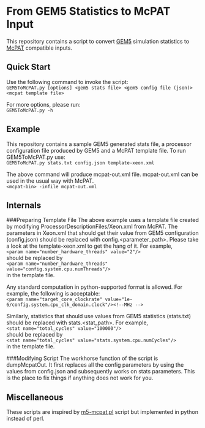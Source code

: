 From GEM5 Statistics to McPAT Input
=====

This repository contains a script to convert [GEM5][gem5] simulation statistics to [McPAT][mcpat] compatible inputs.

[gem5]: http://www.gem5.org/Main_Page
[mcpat]: http://www.hpl.hp.com/research/mcpat


Quick Start
----------

Use the following command to invoke the script:  
`GEM5ToMcPAT.py [options] <gem5 stats file> <gem5 config file (json)> <mcpat template file>`


For more options, please run:  
`GEM5ToMcPAT.py -h`

Example
----------
This repository contains a sample GEM5 generated stats file, a processor
configuration file produced by GEM5 and a McPAT template file. To run
GEM5ToMcPAT.py use:  
`GEM5ToMcPAT.py stats.txt config.json template-xeon.xml`

The above command will produce mcpat-out.xml file. mcpat-out.xml can be used in the usual
way with McPAT.  
`<mcpat-bin> -infile mcpat-out.xml`

Internals
----------
###Preparing Template File
The above example uses a template file created by modifying
ProcessorDescriptionFiles/Xeon.xml from McPAT. The parameters in Xeon.xml that
should get their value from GEM5 configuration (config.json) should be
replaced with config.<parameter_path>. Please take a look at the
template-xeon.xml to get the hang of it. For example,  
`<param name="number_hardware_threads" value="2"/>`  
should be replaced by  
`<param name="number_hardware_threads" value="config.system.cpu.numThreads"/>`  
in the template file.

Any standard computation in python-supported format is allowed. For example, the
following is acceptable:  
`<param name="target_core_clockrate" value="1e-6/config.system.cpu_clk_domain.clock"/><!--MHz -->`  

Similarly, statistics that should use values from GEM5 statistics
(stats.txt) should be replaced with stats.<stat\_path>. For example,  
`<stat name="total_cycles" value="100000"/>`  
should be replaced by  
`<stat name="total_cycles" value="stats.system.cpu.numCycles"/>`  
in the template file.

###Modifying Script 
The workhorse function of the script is dumpMcpatOut. It first replaces all the
config parameters by using the values from config.json and subsequently works on
stats parameters. This is the place to fix things if anything does not work for
you.


Miscellaneous
--------
These scripts are inspired by [m5-mcpat.pl][sicsa] script but implemented in python instead of perl.

[sicsa]: https://www.cl.cam.ac.uk/~acr31/sicsa/
